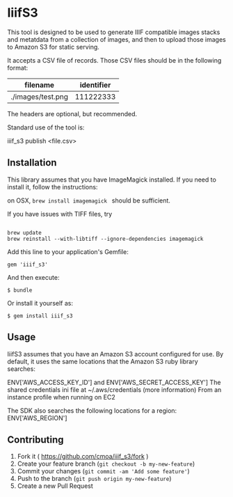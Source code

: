 # IiifS3

This tool is designed to be used to generate IIIF compatible images stacks and metatdata from a collection of images, and then to upload those images to Amazon S3 for static serving.

It accepts a CSV file of records.  Those CSV files should be in the following format:

filename          | identifier
------------------|------------
./images/test.png | 111222333

The headers are optional, but recommended.



Standard use of the tool is:

iiif_s3 publish <file.csv>


## Installation

This library assumes that you have ImageMagick installed.  If you need to install it, follow the instructions:

on OSX, `brew install imagemagick ` should be sufficient.

If you have issues with TIFF files, try

```shell

brew update 
brew reinstall --with-libtiff --ignore-dependencies imagemagick

```


Add this line to your application's Gemfile:

    gem 'iiif_s3'

And then execute:

    $ bundle

Or install it yourself as:

    $ gem install iiif_s3

## Usage

IiifS3 assumes that you have an Amazon S3 account configured for use.  By default, it uses the same locations that the Amazon S3 ruby library searches:

> 
  ENV['AWS_ACCESS_KEY_ID'] and ENV['AWS_SECRET_ACCESS_KEY']
  The shared credentials ini file at ~/.aws/credentials (more information)
  From an instance profile when running on EC2

  The SDK also searches the following locations for a region:
  ENV['AWS_REGION']



## Contributing

1. Fork it ( https://github.com/cmoa/iiif_s3/fork )
2. Create your feature branch (`git checkout -b my-new-feature`)
3. Commit your changes (`git commit -am 'Add some feature'`)
4. Push to the branch (`git push origin my-new-feature`)
5. Create a new Pull Request
